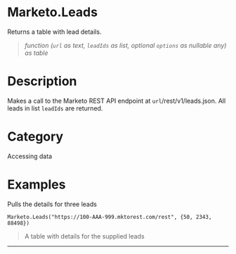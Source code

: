﻿# Marketo.Leads
Returns a table with lead details.
> _function (<code>url</code> as text, <code>leadIds</code> as list, optional <code>options</code> as nullable any) as table_
# Description 
Makes a call to the Marketo REST API endpoint at <code>url</code>/rest/v1/leads.json. All leads in list <code>leadIds</code> are returned.
# Category 
Accessing data
# Examples 
Pulls the details for three leads
```
Marketo.Leads("https://100-AAA-999.mktorest.com/rest", {50, 2343, 88498})
```
> A table with details for the supplied leads
***
